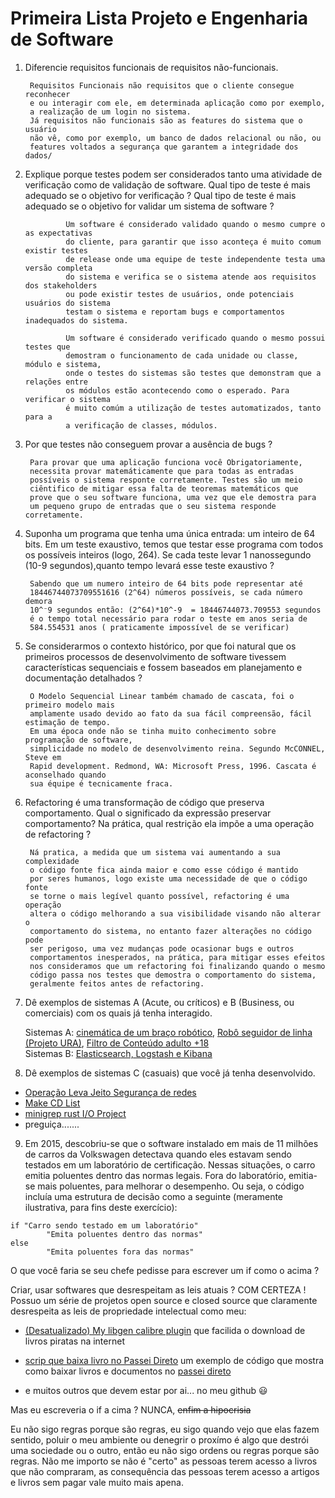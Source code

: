 # Primeira Lista Projeto e Engenharia de Software

1. Diferencie requisitos funcionais de requisitos não-funcionais.

        Requisitos Funcionais não requisitos que o cliente consegue reconhecer
        e ou interagir com ele, em determinada aplicação como por exemplo,
        a realização de um login no sistema.
        Já requisitos não funcionais são as features do sistema que o usuário
        não vê, como por exemplo, um banco de dados relacional ou não, ou
        features voltados a segurança que garantem a integridade dos dados/ 

2. Explique porque testes podem ser considerados tanto uma atividade de verificação como de validação de software. Qual tipo de teste é mais adequado se o objetivo for verificação ?
Qual tipo de teste é mais adequado se o objetivo for validar um sistema de software ?

                Um software é considerado validado quando o mesmo cumpre o as expectativas
                do cliente, para garantir que isso aconteça é muito comum existir testes
                de release onde uma equipe de teste independente testa uma versão completa
                do sistema e verifica se o sistema atende aos requisitos dos stakeholders
                ou pode existir testes de usuários, onde potenciais usuários do sistema
                testam o sistema e reportam bugs e comportamentos inadequados do sistema.

                Um software é considerado verificado quando o mesmo possui testes que
                demostram o funcionamento de cada unidade ou classe, módulo e sistema,
                onde o testes do sistemas são testes que demonstram que a relações entre
                os módulos estão acontecendo como o esperado. Para verificar o sistema
                é muito comúm a utilização de testes automatizados, tanto para a 
                a verificação de classes, módulos.  

3. Por que testes não conseguem provar a ausência de bugs ?

        Para provar que uma aplicação funciona você Obrigatoriamente,
        necessita provar matemáticamente que para todas as entradas
        possíveis o sistema responte corretamente. Testes são um meio
        ciêntifico de mitigar essa falta de teoremas matemáticos que
        prove que o seu software funciona, uma vez que ele demostra para
        um pequeno grupo de entradas que o seu sistema responde corretamente.

4. Suponha um programa que tenha uma única entrada: um inteiro de 64 bits. Em um teste exaustivo, temos que testar esse programa com todos os possíveis inteiros (logo, 264). Se cada teste levar 1 nanossegundo (10-9 segundos),quanto tempo levará esse teste exaustivo ?

        Sabendo que um numero inteiro de 64 bits pode representar até
        18446744073709551616 (2^64) números possíveis, se cada número demora
        10^⁻9 segundos então: (2^64)*10^-9  = 18446744073.709553 segundos 
        é o tempo total necessário para rodar o teste em anos seria de
        584.554531 anos ( praticamente impossível de se verificar)

5. Se considerarmos o contexto histórico, por que foi natural que os primeiros processos de desenvolvimento de software tivessem características sequenciais e fossem baseados em planejamento e documentação detalhados ?

        O Modelo Sequencial Linear também chamado de cascata, foi o primeiro modelo mais
        amplamente usado devido ao fato da sua fácil compreensão, fácil estimação de tempo.
        Em uma época onde não se tinha muito conhecimento sobre programação de software,
        simplicidade no modelo de desenvolvimento reina. Segundo McCONNEL, Steve em
        Rapid development. Redmond, WA: Microsoft Press, 1996. Cascata é aconselhado quando
        sua équipe é tecnicamente fraca. 

6. Refactoring é uma transformação de código que preserva comportamento. Qual o
significado da expressão preservar comportamento? Na prática, qual restrição ela impõe a uma operação de refactoring ?

        Ná pratica, a medida que um sistema vai aumentando a sua complexidade
        o código fonte fica ainda maior e como esse código é mantido
        por seres humanos, logo existe uma necessidade de que o código fonte
        se torne o mais legível quanto possível, refactoring é uma operação
        altera o código melhorando a sua visibilidade visando não alterar o
        comportamento do sistema, no entanto fazer alterações no código pode
        ser perigoso, uma vez mudanças pode ocasionar bugs e outros
        comportamentos inesperados, na prática, para mitigar esses efeitos
        nos consideramos que um refactoring foi finalizando quando o mesmo
        código passa nos testes que demostra o comportamento do sistema,
        geralmente feitos antes de refactoring.

7. Dê exemplos de sistemas A (Acute, ou críticos) e B (Business, ou comerciais) com os quais já tenha interagido.

     Sistemas A:  [cinemática de um braço robótico](https://github.com/samuel-cavalcanti/Self-Learning-in-the-Inverse-Kinematics-of-Robotic-Arm),
     [Robô seguidor de linha (Projeto URA)](https://github.com/samuel-cavalcanti/Toninho), [Filtro de Conteúdo adulto +18](https://github.com/samuel-cavalcanti/teddy_bear_filter)  
     Sistemas B: [Elasticsearch, Logstash e Kibana](https://www.elastic.co/pt/what-is/elk-stack)

8. Dê exemplos de sistemas C (casuais) que você já tenha desenvolvido.

- [Operação Leva Jeito Segurança de redes](https://github.com/samuel-cavalcanti/seguranca_de_redes_IMD/blob/master/hash/hash.md)
- [Make CD List](https://github.com/samuel-cavalcanti/DCA0212.1_Circuitos_Digitais_Pratica/tree/master/make_cd_list)
- [minigrep rust I/O Project](https://github.com/samuel-cavalcanti/rust-activites/tree/main/book_projects/minigrep)
- preguiça.......
9.  Em 2015, descobriu-se que o software instalado em mais de 11 milhões de carros da
Volkswagen detectava quando eles estavam sendo testados em um laboratório de
certificação. Nessas situações, o carro emitia poluentes dentro das normas legais. Fora do
laboratório, emitia-se mais poluentes, para melhorar o desempenho. Ou seja, o código
incluía uma estrutura de decisão como a seguinte (meramente ilustrativa, para fins deste
exercício):  

```
if "Carro sendo testado em um laboratório"
        "Emita poluentes dentro das normas"
else
        "Emita poluentes fora das normas"

```

O que você faria se seu chefe pedisse para escrever um if como o acima ?

Criar, usar softwares que desrespeitam as leis atuais ? COM CERTEZA !  
Possuo um série de projetos open source e closed source que claramente
desrespeita as leis de propriedade intelectual como meu:
- [(Desatualizado) My libgen calibre plugin](https://github.com/samuel-cavalcanti/MY-libgen-calibre-plugin) que facilida o download de livros piratas na internet

- [scrip que baixa livro no Passei Direto](https://github.com/samuel-cavalcanti/scripts/tree/master/livroPasseiDireto) um exemplo de código que mostra como baixar livros e documentos no [passei direto](https://www.passeidireto.com/)

- e muitos outros que devem estar por ai... no meu github :smiley:

Mas eu escreveria o if a cima ? NUNCA, ~~enfim a hipocrisia~~

Eu não sigo regras porque são regras, eu sigo quando vejo que elas fazem sentido, poluir o meu ambiente ou denegrir o proxímo é algo que destrói uma
sociedade ou o outro, então eu não sigo ordens ou regras porque são regras.
Não me importo se não é "certo" as pessoas terem acesso a livros que não
compraram, as consequência das pessoas terem acesso a artigos e livros sem
pagar vale muito mais apena.
